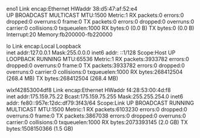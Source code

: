 eno1      Link encap:Ethernet  HWaddr 38:d5:47:af:52:e4  
          UP BROADCAST MULTICAST  MTU:1500  Metric:1
          RX packets:0 errors:0 dropped:0 overruns:0 frame:0
          TX packets:0 errors:0 dropped:0 overruns:0 carrier:0
          collisions:0 txqueuelen:1000 
          RX bytes:0 (0.0 B)  TX bytes:0 (0.0 B)
          Interrupt:20 Memory:fb200000-fb220000 

lo        Link encap:Local Loopback  
          inet addr:127.0.0.1  Mask:255.0.0.0
          inet6 addr: ::1/128 Scope:Host
          UP LOOPBACK RUNNING  MTU:65536  Metric:1
          RX packets:3933782 errors:0 dropped:0 overruns:0 frame:0
          TX packets:3933782 errors:0 dropped:0 overruns:0 carrier:0
          collisions:0 txqueuelen:1000 
          RX bytes:268412504 (268.4 MB)  TX bytes:268412504 (268.4 MB)

wlxf42853004df8 Link encap:Ethernet  HWaddr f4:28:53:00:4d:f8  
          inet addr:175.159.75.22  Bcast:175.159.75.255  Mask:255.255.254.0
          inet6 addr: fe80::957e:12dc:df79:3f43/64 Scope:Link
          UP BROADCAST RUNNING MULTICAST  MTU:1500  Metric:1
          RX packets:6103230 errors:0 dropped:0 overruns:0 frame:0
          TX packets:3867038 errors:0 dropped:0 overruns:0 carrier:0
          collisions:0 txqueuelen:1000 
          RX bytes:2073393145 (2.0 GB)  TX bytes:1508150366 (1.5 GB)

